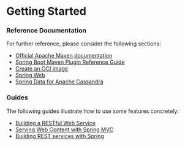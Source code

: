 # Getting Started

### Reference Documentation
For further reference, please consider the following sections:

* [Official Apache Maven documentation](https://maven.apache.org/guides/index.html)
* [Spring Boot Maven Plugin Reference Guide](https://docs.spring.io/spring-boot/docs/2.4.1/maven-plugin/reference/html/)
* [Create an OCI image](https://docs.spring.io/spring-boot/docs/2.4.1/maven-plugin/reference/html/#build-image)
* [Spring Web](https://docs.spring.io/spring-boot/docs/2.4.1/reference/htmlsingle/#boot-features-developing-web-applications)
* [Spring Data for Apache Cassandra](https://docs.spring.io/spring-boot/docs/2.4.1/reference/htmlsingle/#boot-features-cassandra)

### Guides
The following guides illustrate how to use some features concretely:

* [Building a RESTful Web Service](https://spring.io/guides/gs/rest-service/)
* [Serving Web Content with Spring MVC](https://spring.io/guides/gs/serving-web-content/)
* [Building REST services with Spring](https://spring.io/guides/tutorials/bookmarks/)

